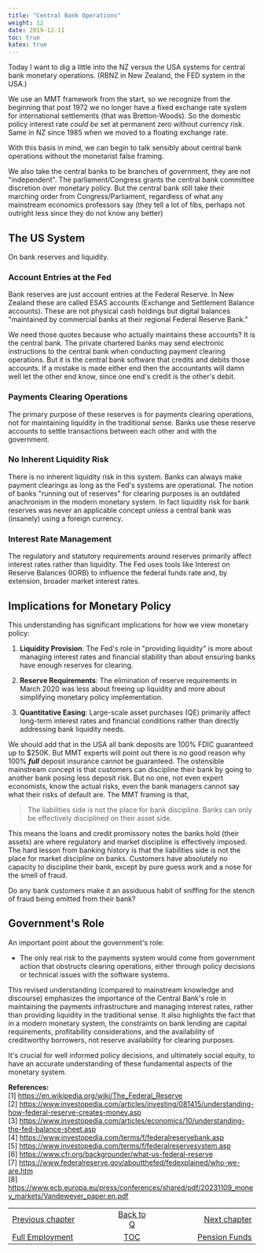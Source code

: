 ```yaml
---
title: "Central Bank Operations"
weight: 12
date: 2019-12-11
toc: true
katex: true
---
```


Today I want to dig a little into the NZ versus the USA systems for central 
bank monetary operations. (RBNZ in New Zealand, the FED system in the USA.)

We use an MMT framework from the start, so we recognize from the beginning 
that post 1972 we no longer have a fixed exchange rate system for international 
settlements (that was Bretton-Woods). So the domestic policy interest 
rate _could be_ set at permanent zero without currency risk. Same in NZ since 
1985 when we moved to a floating exchange rate. 

With this basis in mind, we can begin to talk sensibly about central bank 
operations without the monetarist false framing. 

We also take the central banks to be branches of government, they are not 
"independent". The parliament/Congress grants the central bank committee 
discretion over monetary policy. But the central bank still take their 
marching order from Congress/Parliament, regardless of what any mainstream 
economics professors say (they tell a lot of fibs, perhaps not outright less 
since they do not know any better)


## The US System

On bank reserves and liquidity.

### Account Entries at the Fed

Bank reserves are just account entries at the Federal Reserve. In New Zealand 
these are called ESAS accounts (Exchange and Settlement Balance accounts).
These are not physical cash holdings but digital balances "maintained by 
commercial banks at their regional Federal Reserve Bank."

We need those quotes because who actually maintains these accounts? It is 
the central bank. The private chartered banks may send electronic 
instructions to the central bank when conducting payment clearing 
operations. But it is the central bank software that credits and debits 
those accounts. If a mistake is made either end then the accountants will 
damn well let the other end know, since one end's credit is the other's 
debit.

### Payments Clearing Operations

The primary purpose of these reserves is for payments clearing 
operations, not for maintaining liquidity in the traditional sense. Banks 
use these reserve accounts to settle transactions between each other and 
with the government.

### No Inherent Liquidity Risk

There is no inherent liquidity risk in this system. Banks can always make 
payment clearings as long as the Fed's systems are operational. The notion 
of banks "running out of reserves" for clearing purposes is an outdated 
anachronism in the modern monetary system.  In fact liquidity risk for 
bank reserves was never an applicable concept unless a central bank was 
(insanely) using a foreign currency.

### Interest Rate Management

The regulatory and statutory requirements around reserves primarily affect 
interest rates rather than liquidity. The Fed uses tools like Interest on 
Reserve Balances (IORB) to influence the federal funds rate and, by 
extension, broader market interest rates.

## Implications for Monetary Policy

This understanding has significant implications for how we view 
monetary policy:

1. **Liquidity Provision**: The Fed's role in "providing liquidity" is more 
about managing interest rates and financial stability than about ensuring 
banks have enough reserves for clearing.

2. **Reserve Requirements**: The elimination of reserve requirements in 
March 2020 was less about freeing up liquidity and more about simplifying 
monetary policy implementation.

3. **Quantitative Easing**: Large-scale asset purchases (QE) primarily 
affect long-term interest rates and financial conditions rather than 
directly addressing bank liquidity needs.

We should add that in the USA all bank deposits are 100% FDIC guaranteed
up to \$250K. But MMT experts will point out there is no good reason why 
100% **_full_** deposit insurance cannot be guaranteed. The ostensible mainstream 
concept is that customers can discipline their bank by going to another 
bank posing less deposit risk.  But no one, not even expert economists, know 
the actual risks, even the bank managers cannot say what their risks of 
default are. The MMT framing is that,

> The liabilities side is not the place for bank discipline. Banks can only 
be effectively disciplined on their asset side.

This means the loans and credit promissory notes the banks hold (their assets) 
are where regulatory and market discipline is effectively imposed. The hard 
lesson from banking history is that the liabilities side is not the place 
for market discipline on banks. Customers have absolutely no capacity to 
discipline their bank, except by pure guess work and a nose for the smell 
of fraud.

Do any bank customers make it an assiduous habit of sniffing for the stench
of fraud being emitted from their bank?


## Government's Role

An important point about the government's role:

- The only real risk to the payments system would come from government 
action that obstructs clearing operations, either through policy decisions 
or technical issues with the software systems.

This revised understanding (compared to mainstream knowledge and 
discourse) emphasizes the importance of the Central Bank's role in 
maintaining the payments infrastructure and managing interest rates, rather 
than providing liquidity in the traditional sense. It also highlights the 
fact that in a modern monetary system, the constraints on bank lending are 
capital requirements, profitability considerations, and the availability 
of creditworthy borrowers, not reserve availability for clearing purposes.

It's crucial for well informed policy decisions, and ultimately social 
equity, to have an accurate understanding of these fundamental aspects of 
the monetary system.

**References:**  
[1] https://en.wikipedia.org/wiki/The_Federal_Reserve  
[2] https://www.investopedia.com/articles/investing/081415/understanding-how-federal-reserve-creates-money.asp  
[3] https://www.investopedia.com/articles/economics/10/understanding-the-fed-balance-sheet.asp  
[4] https://www.investopedia.com/terms/f/federalreservebank.asp  
[5] https://www.investopedia.com/terms/f/federalreservesystem.asp  
[6] https://www.cfr.org/backgrounder/what-us-federal-reserve  
[7] https://www.federalreserve.gov/aboutthefed/fedexplained/who-we-are.htm  
[8] https://www.ecb.europa.eu/press/conferences/shared/pdf/20231109_money_markets/Vandeweyer_paper.en.pdf  


<table style="border-collapse: collapse; border=0;">
    <colgroup>
       <col span="1" style="width: 25%;">
       <col span="1" style="width: 10%;">
       <col span="1" style="width: 25%;">
    </colgroup>
<tr style="border: 1px solid color:#0f0f0f;">
<td style="border: 1px solid color:#0f0f0f;">
<a href="../009_fullemployment_and_pricestability">Previous chapter</a></td>
<td style="border: 1px solid color:#0f0f0f; text-align:center;">
<a href="../">Back to Q</a></td>
<td style="border: 1px solid color:#0f0f0f; text-align:right;">
<a href="../012_pension_funds">Next chapter</a></td>
</tr>
<tr style="border: 1px solid color:#0f0f0f;">
<td style="border: 1px solid color:#0f0f0f;">
<a href="../009_fullemployment_and_pricestability">Full Employment</a></td>
<td style="border: 1px solid color:#0f0f0f; text-align:center;">
<a href="../">TOC</a></td>
<td style="border: 1px solid color:#0f0f0f; text-align:right;">
<a href="../012_pension_funds">Pension Funds</a></td>
</tr>
</table>

